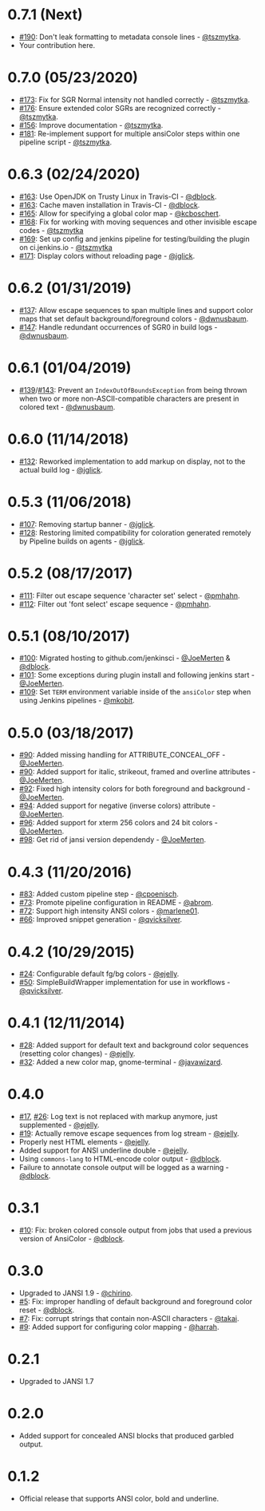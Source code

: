 0.7.1 (Next)
============

* [#190](https://github.com/jenkinsci/ansicolor-plugin/pull/190): Don't leak formatting to metadata console lines - [@tszmytka](https://github.com/tszmytka).
* Your contribution here.

0.7.0 (05/23/2020)
============

* [#173](https://github.com/jenkinsci/ansicolor-plugin/pull/173): Fix for SGR Normal intensity not handled correctly - [@tszmytka](https://github.com/tszmytka).
* [#176](https://github.com/jenkinsci/ansicolor-plugin/pull/176): Ensure extended color SGRs are recognized correctly - [@tszmytka](https://github.com/tszmytka).
* [#156](https://github.com/jenkinsci/ansicolor-plugin/pull/156): Improve documentation - [@tszmytka](https://github.com/tszmytka).
* [#181](https://github.com/jenkinsci/ansicolor-plugin/pull/181): Re-implement support for multiple ansiColor steps within one pipeline script - [@tszmytka](https://github.com/tszmytka).

0.6.3 (02/24/2020)
============

* [#163](https://github.com/jenkinsci/ansicolor-plugin/pull/163): Use OpenJDK on Trusty Linux in Travis-CI - [@dblock](https://github.com/dblock).
* [#163](https://github.com/jenkinsci/ansicolor-plugin/pull/163): Cache maven installation in Travis-CI - [@dblock](https://github.com/dblock).
* [#165](https://github.com/jenkinsci/ansicolor-plugin/pull/165): Allow for specifying a global color map - [@kcboschert](https://github.com/kcboschert).
* [#168](https://github.com/jenkinsci/ansicolor-plugin/pull/168): Fix for working with moving sequences and other invisible escape codes - [@tszmytka](https://github.com/tszmytka)
* [#169](https://github.com/jenkinsci/ansicolor-plugin/pull/169): Set up config and jenkins pipeline for testing/building the plugin on ci.jenkins.io - [@tszmytka](https://github.com/tszmytka)
* [#171](https://github.com/jenkinsci/ansicolor-plugin/pull/171): Display colors without reloading page - [@jglick](https://github.com/jglick).

0.6.2 (01/31/2019)
============

* [#137](https://github.com/jenkinsci/ansicolor-plugin/pull/137): Allow escape sequences to span multiple lines and support color maps that set default background/foreground colors - [@dwnusbaum](https://github.com/dwnusbaum).
* [#147](https://github.com/jenkinsci/ansicolor-plugin/pull/147): Handle redundant occurrences of SGR0 in build logs - [@dwnusbaum](https://github.com/dwnusbaum).

0.6.1 (01/04/2019)
============

* [#139](https://github.com/jenkinsci/ansicolor-plugin/issues/139)/[#143](https://github.com/jenkinsci/ansicolor-plugin/pull/143): Prevent an `IndexOutOfBoundsException` from being thrown when two or more non-ASCII-compatible characters are present in colored text - [@dwnusbaum](https://github.com/dwnusbaum).

0.6.0 (11/14/2018)
============

* [#132](https://github.com/jenkinsci/ansicolor-plugin/pull/132): Reworked implementation to add markup on display, not to the actual build log - [@jglick](https://github.com/jglick).

0.5.3 (11/06/2018)
============

* [#107](https://github.com/jenkinsci/ansicolor-plugin/pull/107): Removing startup banner - [@jglick](https://github.com/jglick).
* [#128](https://github.com/jenkinsci/ansicolor-plugin/pull/128): Restoring limited compatibility for coloration generated remotely by Pipeline builds on agents - [@jglick](https://github.com/jglick).

0.5.2 (08/17/2017)
============

* [#111](https://github.com/jenkinsci/ansicolor-plugin/pull/111): Filter out escape sequence 'character set' select - [@pmhahn](https://github.com/pmhahn).
* [#112](https://github.com/jenkinsci/ansicolor-plugin/pull/112): Filter out 'font select' escape sequence - [@pmhahn](https://github.com/pmhahn).

0.5.1 (08/10/2017)
==================

* [#100](https://github.com/jenkinsci/ansicolor-plugin/pull/100): Migrated hosting to github.com/jenkinsci - [@JoeMerten](https://github.com/JoeMerten) & [@dblock](https://github.com/dblock).
* [#101](https://github.com/jenkinsci/ansicolor-plugin/pull/101): Some exceptions during plugin install and following jenkins start - [@JoeMerten](https://github.com/JoeMerten).
* [#109](https://github.com/jenkinsci/ansicolor-plugin/pull/109): Set `TERM` environment variable inside of the `ansiColor` step when using Jenkins pipelines - [@mkobit](https://github.com/mkobit).

0.5.0  (03/18/2017)
===================

* [#90](https://github.com/jenkinsci/ansicolor-plugin/pull/90): Added missing handling for ATTRIBUTE_CONCEAL_OFF - [@JoeMerten](https://github.com/JoeMerten).
* [#90](https://github.com/jenkinsci/ansicolor-plugin/pull/90): Added support for italic, strikeout, framed and overline attributes - [@JoeMerten](https://github.com/JoeMerten).
* [#92](https://github.com/jenkinsci/ansicolor-plugin/pull/92): Fixed high intensity colors for both foreground and background - [@JoeMerten](https://github.com/JoeMerten).
* [#94](https://github.com/jenkinsci/ansicolor-plugin/pull/94): Added support for negative (inverse colors) attribute - [@JoeMerten](https://github.com/JoeMerten).
* [#96](https://github.com/jenkinsci/ansicolor-plugin/pull/96): Added support for xterm 256 colors and 24 bit colors - [@JoeMerten](https://github.com/JoeMerten).
* [#98](https://github.com/jenkinsci/ansicolor-plugin/pull/98): Get rid of jansi version dependendy - [@JoeMerten](https://github.com/JoeMerten).

0.4.3 (11/20/2016)
==================

* [#83](https://github.com/jenkinsci/ansicolor-plugin/pull/83): Added custom pipeline step - [@cpoenisch](https://github.com/cpoenisch).
* [#73](https://github.com/jenkinsci/ansicolor-plugin/pull/73): Promote pipeline configuration in README - [@abrom](https://github.com/abrom).
* [#72](https://github.com/jenkinsci/ansicolor-plugin/pull/72): Support high intensity ANSI colors - [@marlene01](https://github.com/marlene01).
* [#66](https://github.com/jenkinsci/ansicolor-plugin/pull/66): Improved snippet generation - [@qvicksilver](https://github.com/qvicksilver).

0.4.2 (10/29/2015)
==================

* [#24](https://github.com/jenkinsci/ansicolor-plugin/issues/24): Configurable default fg/bg colors - [@ejelly](https://github.com/ejelly).
* [#50](https://github.com/jenkinsci/ansicolor-plugin/issues/50): SimpleBuildWrapper implementation for use in workflows - [@qvicksilver](https://github.com/qvicksilver).

0.4.1 (12/11/2014)
==================

* [#28](https://github.com/jenkinsci/ansicolor-plugin/pull/28): Added support for default text and background color sequences (resetting color changes) - [@ejelly](https://github.com/ejelly).
* [#32](https://github.com/jenkinsci/ansicolor-plugin/pull/32): Added a new color map, gnome-terminal - [@javawizard](https://github.com/javawizard).

0.4.0
=====

* [#17](https://github.com/jenkinsci/ansicolor-plugin/issues/17), [#26](https://github.com/jenkinsci/ansicolor-plugin/pull/26): Log text is not replaced with markup anymore, just supplemented - [@ejelly](https://github.com/ejelly).
* [#19](https://github.com/jenkinsci/ansicolor-plugin/issues/19): Actually remove escape sequences from log stream - [@ejelly](https://github.com/ejelly).
* Properly nest HTML elements - [@ejelly](https://github.com/ejelly).
* Added support for ANSI underline double - [@ejelly](https://github.com/ejelly).
* Using `commons-lang` to HTML-encode color output - [@dblock](https://github.com/dblock).
* Failure to annotate console output will be logged as a warning - [@dblock](https://github.com/dblock).

0.3.1
=====

* [#10](https://github.com/jenkinsci/ansicolor-plugin/issues/10): Fix: broken colored console output from jobs that used a previous version of AnsiColor - [@dblock](https://github.com/dblock).

0.3.0
=====

* Upgraded to JANSI 1.9 - [@chirino](https://github.com/chirino).
* [#5](https://github.com/jenkinsci/ansicolor-plugin/issues/5): Fix: improper handling of default background and foreground color reset - [@dblock](https://github.com/dblock).
* [#7](https://github.com/jenkinsci/ansicolor-plugin/pull/7): Fix: corrupt strings that contain non-ASCII characters - [@takai](https://github.com/takai).
* [#9](https://github.com/jenkinsci/ansicolor-plugin/pull/9): Added support for configuring color mapping - [@harrah](https://github.com/harrah).

0.2.1
=====

* Upgraded to JANSI 1.7

0.2.0
=====

* Added support for concealed ANSI blocks that produced garbled output.

0.1.2
=====

* Official release that supports ANSI color, bold and underline.

